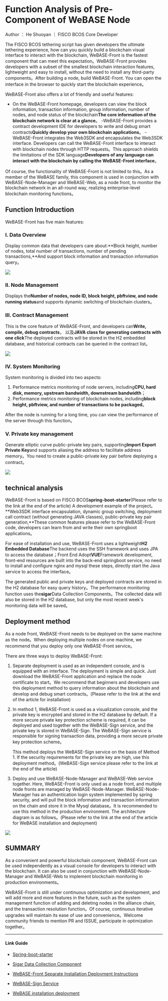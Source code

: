 # Function Analysis of Pre-Component of WeBASE Node

Author ： He Shuoyan ｜ FISCO BCOS Core Developer

The FISCO BCOS tethering script has given developers the ultimate tethering experience, how can you quickly build a blockchain visual interface to interact with the blockchain, WeBASE-Front is the fastest component that can meet this expectation。WeBASE-Front provides developers with a subset of the smallest blockchain interaction features, lightweight and easy to install, without the need to install any third-party components。After building a node, build WeBASE-Front. You can open the interface in the browser to quickly start the blockchain experience。

WeBASE-Front also offers a lot of friendly and useful features:

- On the WeBASE-Front homepage, developers can view the block information, transaction information, group information, number of nodes, and node status of the blockchain**The core information of the blockchain network is clear at a glance**。
-WeBASE-Front provides a contract development IDE for developers to write and debug smart contracts**Quickly develop your own blockchain applications**。
-WeBASE-Front integrates the Web3SDK and encapsulates the Web3SDK interface. Developers can call the WeBASE-Front interface to interact with blockchain nodes through HTTP requests。This approach shields the limitations of the SDK language**Developers of any language can interact with the blockchain by calling the WeBASE-Front interface**。

Of course, the functionality of WeBASE-Front is not limited to this。As a member of the WeBASE family, this component is used in conjunction with WeBASE-Node-Manager and WeBASE-Web, as a node front, to monitor the blockchain network in an all-round way, realizing enterprise-level blockchain monitoring functions。

## Function Introduction

WeBASE-Front has five main features:

### I. Data Overview

Display common data that developers care about:**Block height, number of nodes, total number of transactions, number of pending transactions,**And support block information and transaction information query。

![](../../../../images/articles/webase_node_preposition/IMG_5628.PNG)

### II. Node Management

Displays the**Number of nodes, node ID, block height, pbftview, and node running status**and supports dynamic switching of blockchain clusters。

### III. Contract Management

This is the core feature of WeBASE-Front, and developers can**Write, compile, debug contracts**， 以及**JAVA class for generating contracts with one click**The deployed contracts will be stored in the H2 embedded database, and historical contracts can be queried in the contract list。

![](../../../../images/articles/webase_node_preposition/IMG_5629.PNG)

### IV. System Monitoring

System monitoring is divided into two aspects:

1. Performance metrics monitoring of node servers, including**CPU, hard disk, memory, upstream bandwidth, downstream bandwidth**；
2. Performance metrics monitoring of blockchain nodes, including**block height, pbftview, and number of transactions to be packaged**。

After the node is running for a long time, you can view the performance of the server through this function。

### V. Private key management

Generate elliptic curve public-private key pairs, supporting**Import Export Private Key**and supports aliasing the address to facilitate address memory。You need to create a public-private key pair before deploying a contract。

![](../../../../images/articles/webase_node_preposition/IMG_5630.PNG)


## technical analysis

WeBASE-Front is based on FISCO BCOS**spring-boot-starter**(Please refer to the link at the end of the article) A development example of the project。**Web3SDK interface encapsulation, dynamic group switching, deployment call contract (without generating JAVA classes), public-private key pair generation,**These common features please refer to the WeBASE-Front code, developers can learn from and write their own springboot applications。 

For ease of installation and use, WeBASE-Front uses a lightweight**H2 Embedded Database**The backend uses the SSH framework and uses JPA to access the database；Front End Adopt**VUE**Framework development, front-end resources are built into the back-end springboot service, no need to install and configure nginx and mysql these steps, directly start the Java service to access the interface。

The generated public and private keys and deployed contracts are stored in the H2 database for easy query history。The performance monitoring function uses the**sigar**Data Collection Components。The collected data will also be stored in the H2 database, but only the most recent week's monitoring data will be saved。

## Deployment method

As a node front, WeBASE-Front needs to be deployed on the same machine as the node。When deploying multiple nodes on one machine, we recommend that you deploy only one WeBASE-Front service。

There are three ways to deploy WeBASE-Front:

1. Separate deployment is used as an independent console, and is equipped with an interface. The deployment is simple and quick. Just download the WeBASE-Front application and replace the node certificate to start。We recommend that beginners and developers use this deployment method to query information about the blockchain and develop and debug smart contracts。(Please refer to the link at the end of the article for installation)

2. In method 1, WeBASE-Front is used as a visualization console, and the private key is encrypted and stored in the H2 database by default. If a more secure private key protection scheme is required, it can be deployed and used together with the WeBASE-Sign service, and the private key is stored in WeBASE-Sign. The WeBASE-Sign service is responsible for signing transaction data, providing a more secure private key protection scheme。

   This method deploys the WeBASE-Sign service on the basis of Method 1. If the security requirements for the private key are high, use this deployment method。(WeBASE-Sign service please refer to the link at the end of the article)

3. Deploy and use WeBASE-Node-Manager and WeBASE-Web service together. Here, WeBASE-Front is only used as a node front, and multiple node fronts are managed by WeBASE-Node-Manager. WeBASE-Node-Manager has an authentication login system implemented by spring security, and will pull the block information and transaction information on the chain and store it in the Mysql database。It is recommended to use this method in the production environment. The architecture diagram is as follows。(Please refer to the link at the end of the article for WeBASE installation and deployment)

![](../../../../images/articles/webase_node_preposition/IMG_5631.PNG)

## SUMMARY

As a convenient and powerful blockchain component, WeBASE-Front can be used independently as a visual console for developers to interact with the blockchain. It can also be used in conjunction with WeBASE-Node-Manager and WeBASE-Web to implement blockchain monitoring in production environments。

WeBASE-Front is still under continuous optimization and development, and will add more and more features in the future, such as the system management function of adding and deleting nodes in the alliance chain, and the transaction resolution function。Of course, continuous iterative upgrades will maintain its ease of use and convenience。Welcome community friends to mention PR and ISSUE, participate in optimization together。

------

#### Link Guide

- [Spring-boot-starter](https://github.com/FISCO-BCOS/spring-boot-starter/tree/master-2.0)

- [Sigar Data Collection Component](https://www.jianshu.com/p/c3d88dd617bf)

- [WeBASE-Front Separate Installation Deployment Instructions](https://webasedoc.readthedocs.io/zh_CN/latest/docs/WeBASE-Install/developer.html#)

- [WeBASE-Sign Service](https://webasedoc.readthedocs.io/zh_CN/latest/docs/WeBASE-Sign/index.html)

- [WeBASE installation deployment](https://webasedoc.readthedocs.io/zh_CN/latest/docs/WeBASE-Install/enterprise.html)

